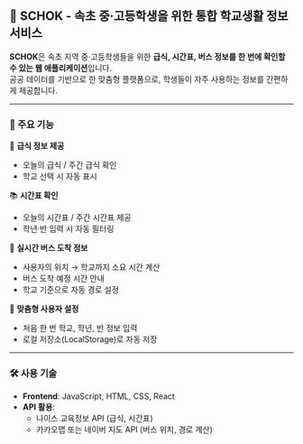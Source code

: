 ## 🌟 SCHOK - 속초 중·고등학생을 위한 통합 학교생활 정보 서비스

**SCHOK**은 속초 지역 중·고등학생들을 위한 **급식, 시간표, 버스 정보를 한 번에 확인할 수 있는 웹 애플리케이션**입니다.  
공공 데이터를 기반으로 한 맞춤형 플랫폼으로, 학생들이 자주 사용하는 정보를 간편하게 제공합니다.

---

### 📌 주요 기능

🍱 **급식 정보 제공**  
- 오늘의 급식 / 주간 급식 확인  
- 학교 선택 시 자동 표시  

📚 **시간표 확인**  
- 오늘의 시간표 / 주간 시간표 제공  
- 학년·반 입력 시 자동 필터링  

🚌 **실시간 버스 도착 정보**  
- 사용자의 위치 → 학교까지 소요 시간 계산  
- 버스 도착 예정 시간 안내  
- 학교 기준으로 자동 경로 설정  

🎯 **맞춤형 사용자 설정**  
- 처음 한 번 학교, 학년, 반 정보 입력  
- 로컬 저장소(LocalStorage)로 자동 저장  

---

### 🛠️ 사용 기술

- **Frontend**: JavaScript, HTML, CSS, React
- **API 활용**:  
  - 나이스 교육정보 API (급식, 시간표)  
  - 카카오맵 또는 네이버 지도 API (버스 위치, 경로 계산)  
  